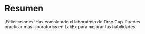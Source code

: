 # Resumen

¡Felicitaciones! Has completado el laboratorio de Drop Cap. Puedes practicar más laboratorios en LabEx para mejorar tus habilidades.
